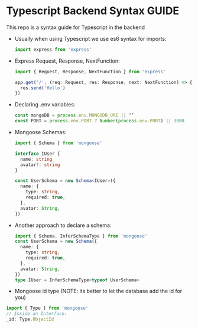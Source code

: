 # Typescript Backend Syntax GUIDE

This repo is a syntax guide for Typescript in the backend

- Usually when using Typescript we use es6 syntax for imports:

  ```typescript
  import express from 'express'
  ```

- Express Request, Response, NextFunction:

  ```typescript
  import { Request, Response, NextFunction } from 'express'

  app.get('/', (req: Request, res: Response, next: NextFunction) => {
    res.send('Hello')
  })
  ```

- Declaring .env variables:

  ```typescript
  const mongoDB = process.env.MONGODB_URI || ‘’
  const PORT = process.env.PORT ? Number(process.env.PORT) || 3000
  ```

- Mongoose Schemas:

  ```typescript
  import { Schema } from 'mongoose'

  interface IUser {
    name: string
    avatar?: string
  }

  const UserSchema = new Schema<IUser>({
    name: {
      type: string,
      required: true,
    },
    avatar: String,
  })
  ```

- Another approach to declare a schema:

  ```typescript
  import { Schema, InferSchemaType } from 'mongoose'
  const UserSchema = new Schema({
    name: {
      type: string,
      required: true,
    },
    avatar: String,
  })
  type IUser = InferSchemaType<typeof UserSchema>
  ```

- Mongoose id type (NOTE: its better to let the database add the id for you)

```typescript
import { Type } from 'mongoose'
// Inside an Interface:
_id: Type.ObjectId
```
